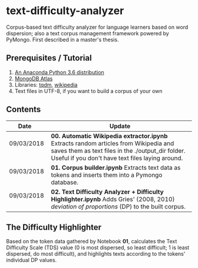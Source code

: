 # text-difficulty-analyzer
Corpus-based text difficulty analyzer for language learners based on word dispersion; also a text corpus management framework powered by PyMongo. First described in a master's thesis.

## Prerequisites / Tutorial
1. [An Anaconda Python 3.6 distribution](https://www.anaconda.com/download/)
2. [MongoDB Atlas](https://www.mongodb.com/download-center?jmp=nav)
3. Libraries: [tqdm](https://anaconda.org/conda-forge/tqdm), [wikipedia](https://anaconda.org/conda-forge/wikipedia)
4. Text files in UTF-8, if you want to build a corpus of your own

## Contents
| Date          | Update        |
| ------------- | ------------- |    
| 09/03/2018      | **00. Automatic Wikipedia extractor.ipynb** Extracts random articles from Wikipedia and saves them as text files in the ./output_dir folder. Useful if you don't have text files laying around.| 
| 09/03/2018      | **01. Corpus builder.ipynb** Extracts text data as tokens and inserts them into a Pymongo database.| 
| 09/03/2018      | **02. Text Difficulty Analyzer + Difficulty Highlighter.ipynb** Adds Gries' (2008, 2010) *deviation of proportions* (DP) to the built corpus.|

## The Difficulty Highlighter
Based on the token data gathered by Notebook **01**, calculates the Text Difficulty Scale (TDS) value (0 is most dispersed, so least difficult; 1 is least dispersed, do most difficult), and highlights texts according to the tokens' individual DP values.
